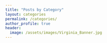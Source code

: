 ```yaml
---
title: "Posts by Category"
layout: categories
permalink: /categories/
author_profile: true
header:
  image: /assets/images/Virginia_Banner.jpg
---
```

